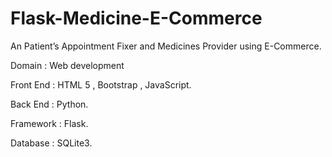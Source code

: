# Flask-Medicine-E-Commerce
An Patient’s Appointment Fixer and Medicines Provider using E-Commerce.

Domain    : Web development

Front End : HTML 5 , Bootstrap , JavaScript.

Back End  : Python.

Framework : Flask.

Database  : SQLite3.

